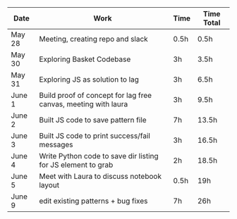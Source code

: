 
| Date   | Work                                                           | Time | Time Total |
|--------|----------------------------------------------------------------|------|------------|
| May 28 | Meeting, creating repo and slack                               | 0.5h | 0.5h       |
| May 30 | Exploring Basket Codebase                                      | 3h   | 3.5h       |
| May 31 | Exploring JS as solution to lag                                | 3h   | 6.5h       |
| June 1 | Build proof of concept for lag free canvas, meeting with laura | 3h   | 9.5h       |
| June 2 | Built JS code to save pattern file                             | 7h   | 13.5h      |
| June 3 | Built JS code to print success/fail messages                   | 3h   | 16.5h      |
| June 4 | Write Python code to save dir listing for JS element to grab   | 2h   | 18.5h      |
| June 5 | Meet with Laura to discuss notebook layout                     | 0.5h | 19h        |
| June 9 | edit existing patterns + bug fixes                             | 7h   | 26h        |
